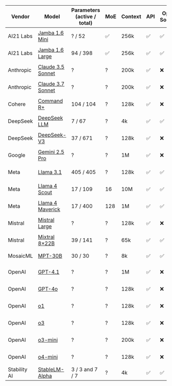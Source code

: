 | Vendor       | Model                                       | Parameters (active / total)        | MoE | Context | API | Open Source | Reasoning | Public | Release     |
|--------------|----------------------------------------------|---------------------|-----|---------|-----|--------------|------------|--------|--------------|
| AI21 Labs    | [Jamba 1.6 Mini](https://www.ai21.com/blog/announcing-jamba-model-family/)  | ? / 52                   | ✅   | 256k    | ✅  | ✅           | ❌         | ✅     | 🟩 Mar 2025 |
| AI21 Labs    | [Jamba 1.6 Large](https://www.ai21.com/blog/announcing-jamba-model-family/)  | 94 / 398                   | ✅   | 256k    | ✅  | ✅           | ❌         | ✅     | 🟩 Mar 2025 |
| Anthropic    | [Claude 3.5 Sonnet](https://www.anthropic.com/news/claude-3-5-sonnet) | ? | ?   | 200k    | ✅  | ❌           | ❌         | ✅     | 🟧 Jun 2024 |
| Anthropic    | [Claude 3.7 Sonnet](https://www.anthropic.com/news/claude-3-7-sonnet) | ? | ?   | 200k    | ✅  | ❌           | ✅         | ✅     | 🟩 Feb 2025 |
| Cohere       | [Command R+](https://docs.cohere.com/docs/command-r-plus)       | 104 / 104           | ?   | 128k    | ✅  | ❌           | ❌         | ✅     | 🟧 Aug 2024 |
| DeepSeek     | [DeepSeek LLM](https://huggingface.co/deepseek-ai/deepseek-llm-67b-chat) | 7 / 67 | ? | 4k      | ✅  | ✅           | ❌         | ✅     | 🟧 Nov 2023 |
| DeepSeek     | [DeepSeek-V3](https://api-docs.deepseek.com/news/news250325) | 37 / 671 | ? | 128k    | ✅  | ❌           | ✅         | ✅     | 🟩 Mar 2025 |
| Google       | [Gemini 2.5 Pro](https://blog.google/technology/google-deepmind/gemini-model-thinking-updates-march-2025/) | ? | ? | 1M      | ✅  | ❌           | ✅         | 🚧     | 🟩 Mar 2025 |
| Meta         | [Llama 3.1](https://ai.meta.com/blog/meta-llama-3-1/) | 405 / 405         | ?   | 128k    | ✅  | ✅           | ❌         | ✅     | 🟧 Jul 2024 |
| Meta         | [Llama 4 Scout](https://ai.meta.com/blog/llama-4-multimodal-intelligence/) | 17 / 109 | 16 | 10M     | ✅  | ✅           | ❌         | ✅     | 🟩 Apr 2025 |
| Meta         | [Llama 4 Maverick](https://ai.meta.com/blog/llama-4-multimodal-intelligence/) | 17 / 400 | 128 | 1M     | ✅  | ✅           | ❌         | ✅     | 🟩 Apr 2025 |
| Mistral      | [Mistral Large](https://mistral.ai/news/mistral-large-2407/) | ? | ?   | 128k    | ✅  | ❌           | ❌         | ✅     | 🟧 Jul 2024 |
| Mistral      | [Mixtral 8×22B](https://mistral.ai/news/mixtral-8x22b/) | 39 / 141         | ?   | 65k     | ✅  | ✅           | ❌         | ✅     | 🟧 Apr 2024 |
| MosaicML     | [MPT-30B](https://huggingface.co/mosaicml/mpt-30b) | 30 / 30          | ?   | 8k      | ✅  | ✅           | ❌         | ✅     | 🩶 Jun 2023 |
| OpenAI       | [GPT-4.1](https://openai.com/blog/gpt-4-1) | ?                | ?   | 1M      | ✅  | ❌           | ❌         | 🚧     | 🟩 Apr 2025 |
| OpenAI       | [GPT-4o](https://openai.com/blog/hello-gpt-4o/) | ?                  | ?   | 128k    | ✅  | ❌           | ❌         | ✅     | 🟩 May 2024 |
| OpenAI       | [o1](https://openai.com/o1) | ?               | ?   | 128k    | ✅  | ❌           | ✅         | 🚧     | 🟧 Sep 2024 |
| OpenAI       | [o3](https://openai.com/blog/introducing-o3-and-o4-mini) | ?                  | ?   | 128k    | ✅  | ❌           | ✅         | 🚧     | 🟩 Apr 2025 |
| OpenAI       | [o3-mini](https://openai.com/blog/introducing-o3-mini) | ?                  | ?   | 200k    | ✅  | ❌           | ✅         | 🚧     | 🟧 Jan 2025 |
| OpenAI       | [o4-mini](https://openai.com/blog/introducing-o3-and-o4-mini) | ?                  | ?   | 128k    | ✅  | ❌           | ✅         | 🚧     | 🟩 Apr 2025 |
| Stability AI | [StableLM-Alpha](https://stability.ai/news/stability-ai-launches-the-first-of-its-stablelm-suite-of-language-models) | 3 / 3 and 7 / 7 | ? | 4k | ✅  | ✅           | ❌         | ✅     | 🩶 Apr 2023 |

